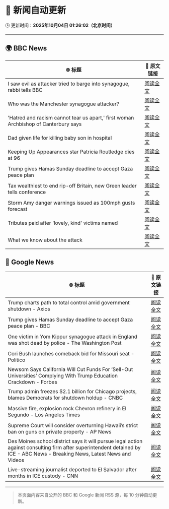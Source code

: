 # 🧠 新闻自动更新

🕒 更新时间：**2025年10月04日 01:26:02（北京时间）**

---

## 🌍 BBC News

| 🌐 标题 | 🔗 原文链接 |
|--------|-------------|
| I saw evil as attacker tried to barge into synagogue, rabbi tells BBC | [阅读全文](https://www.bbc.com/news/articles/cwy9lkeqyzyo?at_medium=RSS&at_campaign=rss) |
| Who was the Manchester synagogue attacker? | [阅读全文](https://www.bbc.com/news/articles/c0q7y72kppgo?at_medium=RSS&at_campaign=rss) |
| 'Hatred and racism cannot tear us apart,' first woman Archbishop of Canterbury says | [阅读全文](https://www.bbc.com/news/articles/c2lxyxqzxkdo?at_medium=RSS&at_campaign=rss) |
| Dad given life for killing baby son in hospital | [阅读全文](https://www.bbc.com/news/articles/c62q1q1vd9yo?at_medium=RSS&at_campaign=rss) |
| Keeping Up Appearances star Patricia Routledge dies at 96 | [阅读全文](https://www.bbc.com/news/articles/czdjegvjz3do?at_medium=RSS&at_campaign=rss) |
| Trump gives Hamas Sunday deadline to accept Gaza peace plan | [阅读全文](https://www.bbc.com/news/articles/cdxq7zp7002o?at_medium=RSS&at_campaign=rss) |
| Tax wealthiest to end rip-off Britain, new Green leader tells conference | [阅读全文](https://www.bbc.com/news/articles/c708y9nq174o?at_medium=RSS&at_campaign=rss) |
| Storm Amy danger warnings issued as 100mph gusts forecast | [阅读全文](https://www.bbc.com/news/articles/c98d2ep62z7o?at_medium=RSS&at_campaign=rss) |
| Tributes paid after 'lovely, kind' victims named | [阅读全文](https://www.bbc.com/news/articles/cly6eve5p06o?at_medium=RSS&at_campaign=rss) |
| What we know about the attack | [阅读全文](https://www.bbc.com/news/articles/cd63p1djgd7o?at_medium=RSS&at_campaign=rss) |

## 📰 Google News

| 🌐 标题 | 🔗 原文链接 |
|--------|-------------|
| Trump charts path to total control amid government shutdown - Axios | [阅读全文](https://news.google.com/rss/articles/CBMiigFBVV95cUxOSGVrcWd5N2VicFhBM2ZpeHl1ZjFSUjdoLTJVLTBvNWlobTI0eEVIYkFGWG1yQ2xqRUlWUWpRdzdRZjUxd1FSc0k3QmhiR19pMWdubUh3emhXZWs2eGlNc3B2enkwalhPeUhxa0hJd0N6VV85akpleld1ZUQ1eUUwcWxZLUNPR3doMGc?oc=5) |
| Trump gives Hamas Sunday deadline to accept Gaza peace plan - BBC | [阅读全文](https://news.google.com/rss/articles/CBMiWkFVX3lxTFA2NjBWaFQ4TVBpTTFib3d1UXJCemx6NTgyeVBjRTRaZ0hzdFJLMnBMUDZJOGRfZW5SdDFkRm9GWVJ6aF9MRVpYZkNkRmJxbEQ2eWxoeVpfU1lSUdIBX0FVX3lxTE1DdEc4UkluZVljekw3ekVSRjdCOWlNcU1ibGpQT2ZSNmkxeUx2MFh4OS00bDR1RmY1X0N2QUd2TWY2VElZZEctU0xuQTZyRkZMTmc3UW1kU3l2RnRYUUY0?oc=5) |
| One victim in Yom Kippur synagogue attack in England was shot dead by police - The Washington Post | [阅读全文](https://news.google.com/rss/articles/CBMijAFBVV95cUxPWmRxZ0ItTnNGcXBoaWZLWTNkVnFNVmJPNGJZZHBOVTU1RExLdFRoaEpSNnpocVMwZkFQVXQzalVwbk0yODhoc3pXZ1dnd0c0Q2c3V3dtZHA5WjUyamw3T1VzTkFEYVRDY1dLNlhmNnI2UGVES2k2Y3A1RnVrdnQ0N1hHRGtKems4cUR1cA?oc=5) |
| Cori Bush launches comeback bid for Missouri seat - Politico | [阅读全文](https://news.google.com/rss/articles/CBMijwFBVV95cUxOTWdKNnVYa082d0w2dzQ5bHE0T1BqX1hHQ2tRU2xQbXBtVnE4S1JKNkJZU3NqN0dFeHVUb0hvMERkdWhsOERpd3ViOVpPQVVSX001amNtOHhaWFdFcXBBblBrMG81TFVvRVNJUlRxaEhyNUM2TTZCSHpkNm8zV0tzTG45RzJBNlBNUVJQNFhIRQ?oc=5) |
| Newsom Says California Will Cut Funds For ‘Sell-Out Universities’ Complying With Trump Education Crackdown - Forbes | [阅读全文](https://news.google.com/rss/articles/CBMi9AFBVV95cUxQQTExY3l2cm9iakdhT2lsZkp2UEJndGkxdzBTV05oTEFNVURFYkxGODlHVnp0QV8tdS1oUWR1UUhEVmtHQVg5UkE1TnNzR3pzZVBSZGNMU3J0YmxPTHhFcklla0dsM0ZLMkp6T0wtUHI5dnlmV3I0cl9sSV9xOXdOZ1RxdTV2WjRxWHpFVzd5cjU0QzJwYzc0MXNncVhsNkV3RGZIMmplb2dWSWRqUV9QWTB4cGR6V1BEOVVuNklMRWY1ZHZmZ3N4NG5nczZIWkd2cGVZOVB0RTdxaWhtWE90NkJoRzRnT2xnNWZDTnR4dnE4MmhK?oc=5) |
| Trump admin freezes $2.1 billion for Chicago projects, blames Democrats for shutdown holdup - CNBC | [阅读全文](https://news.google.com/rss/articles/CBMiiAFBVV95cUxOTXdkcmk1a2c4OTlnNUZvTGk4b1BSME5tc2lJaUpYSGNyLXBERU5VVW9jdThVVTdLZGJDMHhoR3pfWnotZmEzTTdfeXM0VnRBNGVqaVRpQVdqWjdwZ2FQUlNjN2NIRE1jbzVFOUdPLXU5RVVBaHlrUzM2akh5bzl1eWR0SGRqaHgw0gGOAUFVX3lxTE9GY0wxR1pNUEoyMlRqd0xGbEF0eG1rNmdYVkEyQjEzOVZzZkxCcTJUNV9Td0N2M2dnUHRqMFVvczhlckZQUFZSN3BfbXhCalUtWU5LT04zV0JBVkdlNHRSaFd3eXVqWmJ1RmgxNFBNTEZ2aTRVWkcxalhreTFSMU1Ba0c2RU9PWlk4X3VtRFE?oc=5) |
| Massive fire, explosion rock Chevron refinery in El Segundo - Los Angeles Times | [阅读全文](https://news.google.com/rss/articles/CBMie0FVX3lxTE9WcF9oMjhKOEV0MDR5MWVtMVJlUzdvY0V0UTBhRmE1eGFBT2N0WEduU09Pbk1jdFdRYmJaUEdwcGI2WU9lM3pMSVA2N3lkMDRkczktZHNEUTZjb19xSzNuN0dHWWxXTUptQ3VZUk0yaWxfSXRNWUZZcHF1OA?oc=5) |
| Supreme Court will consider overturning Hawaii’s strict ban on guns on private property - AP News | [阅读全文](https://news.google.com/rss/articles/CBMijgFBVV95cUxPdGdEb2xaWDVORDBhbFdKX0lucmJtUXZjWFktS0hOLTZCZEV1QWRzVV9qMkIyQXZLQlZ3SjhicHJoX0VlaFVWQVFlOHZ6Z3QtTEpZeGRieUYxc0l6R1J5M2FMczg0UjlJMGJpM0V3X1JfSGRyVmhFdzlQVVExR1BtM3E1MjJ1QXBzRXhFdDFn?oc=5) |
| Des Moines school district says it will pursue legal action against consulting firm after superintendent detained by ICE - ABC News - Breaking News, Latest News and Videos | [阅读全文](https://news.google.com/rss/articles/CBMipAFBVV95cUxQTnpaOEFNdHBIck1BNlF6TVdjTG5JTEdjLVNGb203U240RGZ1M1lqRTZzNEViTmRGSWJseXZBc1diN1JDYjNoOGxjVnZOTHdNTF96VGktbkRCR1pJZ1RfelI5OEhkR3VuelRDa0FFZzRZRnZaYWUtRVpqenRyck9TS1RVRWZOYW16UXVUVjJKSFRYVEdPeEU0aElwWkxsZ3VGNVE3MtIBqgFBVV95cUxPZm5XSG1pZS1yYlFtdjZZR1Zab2VMLTlrODZrWmlqczhHOVBPTHA5RDV3QXBTaE1sQlBNNUtack85dm9WOWxxRjM1MkxiRG1DWHphdEpod2xjVFhtTWtTRG9IS1lfbmtpQ0NfMExzZ0RSeVc1M1B6S1JzUlR0aEprMkdJbWJiQmYtdC1zR3p6cDM0QUxFMXAxb0dZWmR6dTJGRGJfYWhWUTEtdw?oc=5) |
| Live-streaming journalist deported to El Salvador after months in ICE custody - CNN | [阅读全文](https://news.google.com/rss/articles/CBMijwFBVV95cUxNb1VYbkNkNk5DanZSTmp4cDk2S1FYMWgxSXRHNm96TnVuaWZSWFZsSnhmOVJhZHpXWTUtNFIyVkgzNG4xV3VraFNKMnNqQU1Yd1U0aW8zOVlOTFlsQXZTSnJPaXpUenAwZzdHRXdPZ3VhMFh0NW9mM2VYYzI2dTUzNDNCMVdvbzV5WFhtaDdqUQ?oc=5) |

---
> 本页面内容来自公开的 BBC 和 Google 新闻 RSS 源，每 10 分钟自动更新。